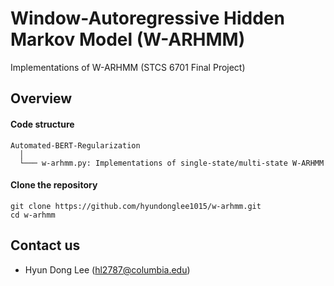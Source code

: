 Window-Autoregressive Hidden Markov Model (W-ARHMM)
===

Implementations of W-ARHMM (STCS 6701 Final Project)

## Overview
#### Code structure
``` Unicode
Automated-BERT-Regularization
  │
  └─── w-arhmm.py: Implementations of single-state/multi-state W-ARHMM
```

#### Clone the repository
    git clone https://github.com/hyundonglee1015/w-arhmm.git
    cd w-arhmm

## Contact us
- Hyun Dong Lee (hl2787@columbia.edu)
